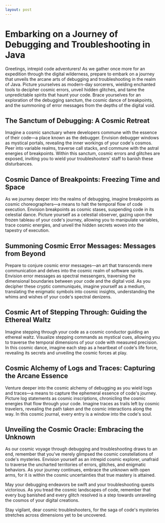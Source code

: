 ```yaml
---
layout: post
---
```


# Embarking on a Journey of Debugging and Troubleshooting in Java

Greetings, intrepid code adventurers! As we gather once more for an expedition through the digital wilderness, prepare to embark on a journey that unveils the arcane arts of debugging and troubleshooting in the realm of Java. Picture yourselves as modern-day sorcerers, wielding enchanted tools to decipher cosmic errors, unveil hidden glitches, and tame the unpredictable spirits that haunt your code. Brace yourselves for an exploration of the debugging sanctum, the cosmic dance of breakpoints, and the summoning of error messages from the depths of the digital void.

## The Sanctum of Debugging: A Cosmic Retreat

Imagine a cosmic sanctuary where developers commune with the essence of their code—a place known as the debugger. Envision debugger windows as mystical portals, revealing the inner workings of your code's cosmos. Peer into variable realms, traverse call stacks, and commune with the astral energies of breakpoints. Within this sanctum, cosmic errors and glitches are exposed, inviting you to wield your troubleshooters' staff to banish these disturbances.

## Cosmic Dance of Breakpoints: Freezing Time and Space

As we journey deeper into the realms of debugging, imagine breakpoints as cosmic choreographers—a means to halt the temporal flow of code execution. Envision breakpoints as cosmic stases, suspending code in its celestial dance. Picture yourself as a celestial observer, gazing upon the frozen tableau of your code's journey, allowing you to manipulate variables, trace cosmic energies, and unveil the hidden secrets woven into the tapestry of execution.

## Summoning Cosmic Error Messages: Messages from Beyond

Prepare to conjure cosmic error messages—an art that transcends mere communication and delves into the cosmic realm of software spirits. Envision error messages as spectral messengers, traversing the dimensional boundaries between your code and the digital void. As you decipher these cryptic communiqués, imagine yourself as a medium, translating the enigmatic symbols into cosmic insights, understanding the whims and wishes of your code's spectral denizens.

## Cosmic Art of Stepping Through: Guiding the Ethereal Waltz

Imagine stepping through your code as a cosmic conductor guiding an ethereal waltz. Visualize stepping commands as mystical cues, allowing you to traverse the temporal dimensions of your code with measured precision. In this cosmic dance, imagine each step as a heartbeat of code's life force, revealing its secrets and unveiling the cosmic forces at play.

## Cosmic Alchemy of Logs and Traces: Capturing the Arcane Essence

Venture deeper into the cosmic alchemy of debugging as you wield logs and traces—a means to capture the ephemeral essence of code's journey. Picture log statements as cosmic inscriptions, chronicling the cosmic energies that flow through your code. Imagine traces as trails left by cosmic travelers, revealing the path taken and the cosmic interactions along the way. In this cosmic journal, every entry is a window into the code's soul.

## Unveiling the Cosmic Oracle: Embracing the Unknown

As our cosmic voyage through debugging and troubleshooting draws to an end, remember that you've merely glimpsed the cosmic constellations of code's mysteries. Envision yourself as an intrepid cosmic explorer, unafraid to traverse the uncharted territories of errors, glitches, and enigmatic behaviors. As your journey continues, embrace the unknown with open arms, for it is within the cosmic uncertainties that true mastery is attained.

May your debugging endeavors be swift and your troubleshooting quests victorious. As you tread the cosmic landscapes of code, remember that every bug banished and every glitch resolved is a step towards unraveling the cosmos of your digital creations.

Stay vigilant, dear cosmic troubleshooters, for the saga of code's mysteries stretches across dimensions yet to be uncovered.
